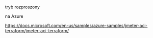 tryb rozproszony

na Azure

https://docs.microsoft.com/en-us/samples/azure-samples/jmeter-aci-terraform/jmeter-aci-terraform/
